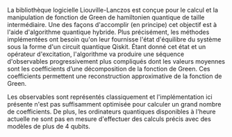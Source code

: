 La bibliothèque logicielle Liouville-Lanczos est conçue pour le calcul et la manipulation de fonction de Green de hamiltonien quantique de taille intermédiaire.
Une des façons d'accomplir (en principe) cet objectif est à l'aide d'algorithme quantique hybride. Plus précisément, les méthodes implémentées ont besoin qu'on leur fournisse l'état d'équilibre du système sous la forme d'un circuit quantique Qiskit.
Étant donné cet état et un opérateur d'excitation, l'algorithme va produire une séquence d'observables progressivement plus compliqués dont les valeurs moyennes sont les coefficients d’une décomposition de la fonction de Green. Ces coefficients permettent une reconstruction approximative de la fonction de Green.

Les observables sont représentés classiquement et l'implémentation ici présente n'est pas suffisamment optimisée pour calculer un grand nombre de coefficients. De plus, les ordinateurs quantiques disponibles à l'heure actuelle ne sont pas en mesure d'effectuer des calculs précis avec des modèles de plus de 4 qubits.
